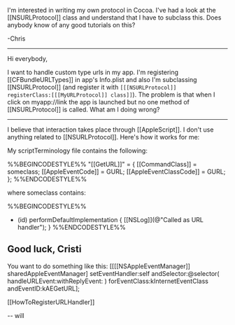 

I'm interested in writing my own protocol in Cocoa.  I've had a look at the [[NSURLProtocol]] class and understand that I have to subclass this.  Does anybody know of any good tutorials on this?

-Chris

----

Hi everybody,

I want  to handle custom type urls in my app. I'm registering [[CFBundleURLTypes]] in app's Info.plist and also I'm subclassing [[NSURLProtocol]] (and register it with <code>[[[NSURLProtocol]] registerClass:[[[MyURLProtocol]] class]]</code>). The problem is that when I click on myapp://link the app is launched but no one method of [[NSURLProtocol]] is called. What am I doing wrong?

----
I believe that interaction takes place through [[AppleScript]]. I don't use anything related to [[NSURLProtocol]].
Here's how it works for me:

My scriptTerminology file contains the following:

%%BEGINCODESTYLE%%
"[[GetURL]]" =
                {
            [[CommandClass]] = someclass;
            [[AppleEventCode]] = GURL;
            [[AppleEventClassCode]] = GURL;
         };
%%ENDCODESTYLE%%

where someclass contains:

%%BEGINCODESTYLE%%
- (id) performDefaultImplementation 
{
       [[NSLog]](@"Called as URL handler");
}
%%ENDCODESTYLE%%

Good luck,
Cristi
----

You want to do something like this: [[[[NSAppleEventManager]] sharedAppleEventManager] setEventHandler:self andSelector:@selector( handleURLEvent:withReplyEvent: ) forEventClass:kInternetEventClass andEventID:kAEGetURL];

[[HowToRegisterURLHandler]]

-- will